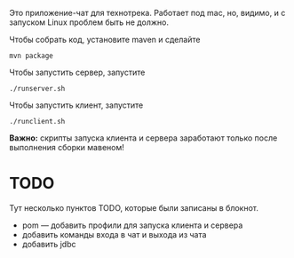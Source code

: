 Это приложение-чат для технотрека. Работает под mac, но, видимо, и с запуском Linux проблем быть не должно.

Чтобы собрать код, установите maven и сделайте

```
mvn package
```

Чтобы запустить сервер, запустите

```
./runserver.sh
```

Чтобы запустить клиент, запустите

```
./runclient.sh
```

**Важно:** скрипты запуска клиента и сервера заработают только после выполнения сборки мавеном!


TODO
====

Тут несколько пунктов TODO, которые были записаны в блокнот.

+ pom — добавить профили для запуска клиента и сервера
+ добавить команды входа в чат и выхода из чата
+ добавить jdbc